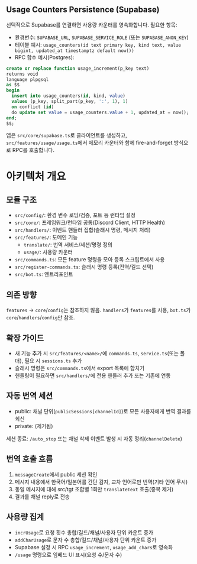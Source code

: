 ## Usage Counters Persistence (Supabase)

선택적으로 Supabase를 연결하면 사용량 카운터를 영속화합니다. 필요한 항목:

- 환경변수: `SUPABASE_URL`, `SUPABASE_SERVICE_ROLE` (또는 `SUPABASE_ANON_KEY`)
- 테이블 예시: `usage_counters(id text primary key, kind text, value bigint, updated_at timestamptz default now())`
- RPC 함수 예시(Postgres):

```sql
create or replace function usage_increment(p_key text)
returns void
language plpgsql
as $$
begin
  insert into usage_counters(id, kind, value)
  values (p_key, split_part(p_key, ':', 1), 1)
  on conflict (id)
  do update set value = usage_counters.value + 1, updated_at = now();
end;
$$;
```

앱은 `src/core/supabase.ts`로 클라이언트를 생성하고, `src/features/usage/usage.ts`에서 메모리 카운터와 함께 fire-and-forget 방식으로 RPC를 호출합니다.

# 아키텍처 개요

## 모듈 구조

- `src/config/`: 환경 변수 로딩/검증, 포트 등 런타임 설정
- `src/core/`: 프레임워크/런타임 공통(Discord Client, HTTP Health)
- `src/handlers/`: 이벤트 핸들러 집합(슬래시 명령, 메시지 처리)
- `src/features/`: 도메인 기능
  - `translate/`: 번역 서비스/세션/명령 정의
  - `usage/`: 사용량 카운터
- `src/commands.ts`: 모든 feature 명령을 모아 등록 스크립트에서 사용
- `src/register-commands.ts`: 슬래시 명령 등록(전역/길드 선택)
- `src/bot.ts`: 엔트리포인트

## 의존 방향

`features` → `core`/`config`는 참조하지 않음. `handlers`가 `features`를 사용, `bot.ts`가 `core`/`handlers`/`config`만 참조.

## 확장 가이드

- 새 기능 추가 시 `src/features/<name>/`에 `commands.ts`, `service.ts`(또는 폴더), 필요 시 `sessions.ts` 추가
- 슬래시 명령은 `src/commands.ts`에서 export 목록에 합치기
- 핸들링이 필요하면 `src/handlers/`에 전용 핸들러 추가 또는 기존에 연동

## 자동 번역 세션

- public: 채널 단위(`publicSessions[channelId]`)로 모든 사용자에게 번역 결과를 회신
- private: (제거됨)

세션 종료: `/auto_stop` 또는 채널 삭제 이벤트 발생 시 자동 정리(`channelDelete`)

## 번역 호출 흐름

1. `messageCreate`에서 public 세션 확인
2. 메시지 내용에서 한국어/일본어를 간단 감지, 교차 언어로만 번역(기타 언어 무시)
3. 동일 메시지에 대해 src/tgt 조합별 1회만 `translateText` 호출(중복 제거)
4. 결과를 채널 reply로 전송

## 사용량 집계

- `incrUsage`로 요청 횟수 총합/길드/채널/사용자 단위 카운트 증가
- `addCharUsage`로 문자 수 총합/길드/채널/사용자 단위 카운트 증가
- Supabase 설정 시 RPC `usage_increment`, `usage_add_chars`로 영속화
- `/usage` 명령으로 임베드 UI 표시(요청 수/문자 수)
